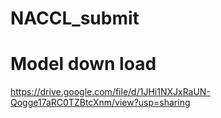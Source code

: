 # NACCL_submit


# Model down load
https://drive.google.com/file/d/1JHi1NXJxRaUN-Qogge17aRC0TZBtcXnm/view?usp=sharing
